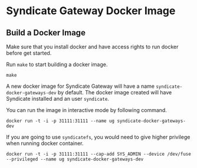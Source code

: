 # Syndicate Gateway Docker Image

Build a Docker Image
--------------------

Make sure that you install docker and have access rights to run docker before get started.

Run `make` to start building a docker image.
```
make
```

A new docker image for Syndicate Gateway will have a name `syndicate-docker-gateways-dev` by default. The docker image created will have Syndicate installed and an user `syndicate`.

You can run the image in interactive mode by following command.
```
docker run -t -i -p 31111:31111 --name ug syndicate-docker-gateways-dev
```

If you are going to use `syndicatefs`, you would need to give higher privilege when running docker container.
```
docker run -t -i -p 31111:31111 --cap-add SYS_ADMIN --device /dev/fuse --privileged --name ug syndicate-docker-gateways-dev
```
